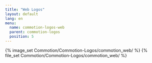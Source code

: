 ```yaml
---
title: "Web Logos"
layout: default
lang: en
menu:
  name: commotion-logos-web
  parent: commotion-logos
  position: 5
---
```

{% image_set Commotion/Commotion-Logos/commotion_web/ %}
{% file_set Commotion/Commotion-Logos/commotion_web/ %}
